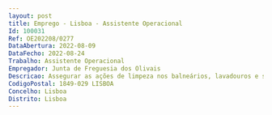 ```yaml
--- 
layout: post
title: Emprego - Lisboa - Assistente Operacional
Id: 100031
Ref: OE202208/0277
DataAbertura: 2022-08-09
DataFecho: 2022-08-24
Trabalho: Assistente Operacional
Empregador: Junta de Freguesia dos Olivais
Descricao: Assegurar as ações de limpeza nos balneários, lavadouros e sanitários públicos, sarjetas e sumidouros, mercados e ou escolas primárias, terrenos e taludes e outros espaços da responsabilidade da Freguesia  executar a varredura e lavagem manual das ruas e passeios e proceder ao despejo das papeleiras  assegurar a manutenção e limpeza de espaços verdes  revestir e reparar pavimentos e assentar paralelepípedos, cubos ou outros sólidos de pedra, tais como calçada à portuguesa, granito, basalto, cimento e ou pedra calcária  realizar a manutenção e conservação de placas toponímicas, pavimentos pedonais, mercado e feiras, sinalização horizontal e vertical, parques infantis, chafarizes e fontanários, balneários, lavadouros e sanitários, fontes e lagos  proceder ao manuseamento, limpeza e arrumação dos instrumentos e máquinas de trabalho  prestar apoio nas atividades dinamizadas pela Junta de Freguesia  executar as tarefas enquadradas no conteúdo funcional da carreira categoria em questão.
CodigoPostal: 1849-029 LISBOA
Concelho: Lisboa
Distrito: Lisboa
--- 
```

